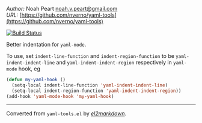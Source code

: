 *Author:* Noah Peart <noah.v.peart@gmail.com><br>
*URL:* [https://github.com/nverno/yaml-tools](https://github.com/nverno/yaml-tools)<br>

[![Build Status](https://travis-ci.org/nverno/yaml-tools.svg?branch=master)](https://travis-ci.org/nverno/yaml-tools)

Better indentation for `yaml-mode`.

To use, set `indent-line-function` and `indent-region-function`
to be `yaml-indent-indent-line` and `yaml-indent-indent-region`
respectively in `yaml-mode` hook, eg

```lisp
(defun my-yaml-hook ()
  (setq-local indent-line-function 'yaml-indent-indent-line)
  (setq-local indent-region-function 'yaml-indent-indent-region))
(add-hook 'yaml-mode-hook 'my-yaml-hook)
```


---
Converted from `yaml-tools.el` by [*el2markdown*](https://github.com/Lindydancer/el2markdown).
